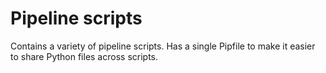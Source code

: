 # Pipeline scripts

Contains a variety of pipeline scripts.  Has a single Pipfile to make it easier to share Python files across scripts.